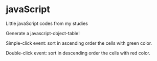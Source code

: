 # javaScript
Little javaScript codes from my studies

Generate a javascript-object-table!

Simple-click event: sort in ascending order the cells with green color.

Double-click event: sort in descending order the cells with red color.
